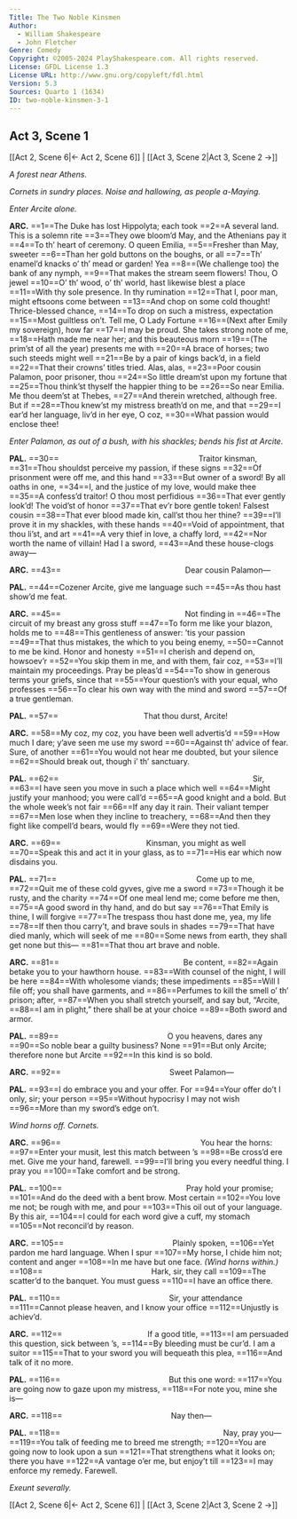 ```yaml
---
Title: The Two Noble Kinsmen
Author: 
  - William Shakespeare
  - John Fletcher
Genre: Comedy
Copyright: ©2005-2024 PlayShakespeare.com. All rights reserved.
License: GFDL License 1.3
License URL: http://www.gnu.org/copyleft/fdl.html
Version: 5.3
Sources: Quarto 1 (1634)
ID: two-noble-kinsmen-3-1
---
```


## Act 3, Scene 1
[[Act 2, Scene 6|← Act 2, Scene 6]] | [[Act 3, Scene 2|Act 3, Scene 2 →]]

*A forest near Athens.*

*Cornets in sundry places. Noise and hallowing, as people a-Maying.*

*Enter Arcite alone.*

**ARC.**
==1==The Duke has lost Hippolyta; each took
==2==A several land. This is a solemn rite
==3==They owe bloom’d May, and the Athenians pay it
==4==To th’ heart of ceremony. O queen Emilia,
==5==Fresher than May, sweeter
==6==Than her gold buttons on the boughs, or all
==7==Th’ enamel’d knacks o’ th’ mead or garden! Yea
==8==(We challenge too) the bank of any nymph,
==9==That makes the stream seem flowers! Thou, O jewel
==10==O’ th’ wood, o’ th’ world, hast likewise blest a place
==11==With thy sole presence. In thy rumination
==12==That I, poor man, might eftsoons come between
==13==And chop on some cold thought! Thrice-blessed chance,
==14==To drop on such a mistress, expectation
==15==Most guiltless on’t. Tell me, O Lady Fortune
==16==(Next after Emily my sovereign), how far
==17==I may be proud. She takes strong note of me,
==18==Hath made me near her; and this beauteous morn
==19==(The prim’st of all the year) presents me with
==20==A brace of horses; two such steeds might well
==21==Be by a pair of kings back’d, in a field
==22==That their crowns’ titles tried. Alas, alas,
==23==Poor cousin Palamon, poor prisoner, thou
==24==So little dream’st upon my fortune that
==25==Thou think’st thyself the happier thing to be
==26==So near Emilia. Me thou deem’st at Thebes,
==27==And therein wretched, although free. But if
==28==Thou knew’st my mistress breath’d on me, and that
==29==I ear’d her language, liv’d in her eye, O coz,
==30==What passion would enclose thee!

*Enter Palamon, as out of a bush, with his shackles; bends his fist at Arcite.*

**PAL.**
==30==                  Traitor kinsman,
==31==Thou shouldst perceive my passion, if these signs
==32==Of prisonment were off me, and this hand
==33==But owner of a sword! By all oaths in one,
==34==I, and the justice of my love, would make thee
==35==A confess’d traitor! O thou most perfidious
==36==That ever gently look’d! The void’st of honor
==37==That ev’r bore gentle token! Falsest cousin
==38==That ever blood made kin, call’st thou her thine?
==39==I’ll prove it in my shackles, with these hands
==40==Void of appointment, that thou li’st, and art
==41==A very thief in love, a chaffy lord,
==42==Nor worth the name of villain! Had I a sword,
==43==And these house-clogs away⁠—

**ARC.**
==43==                Dear cousin Palamon⁠—

**PAL.**
==44==Cozener Arcite, give me language such
==45==As thou hast show’d me feat.

**ARC.**
==45==                Not finding in
==46==The circuit of my breast any gross stuff
==47==To form me like your blazon, holds me to
==48==This gentleness of answer: ’tis your passion
==49==That thus mistakes, the which to you being enemy,
==50==Cannot to me be kind. Honor and honesty
==51==I cherish and depend on, howsoev’r
==52==You skip them in me, and with them, fair coz,
==53==I’ll maintain my proceedings. Pray be pleas’d
==54==To show in generous terms your griefs, since that
==55==Your question’s with your equal, who professes
==56==To clear his own way with the mind and sword
==57==Of a true gentleman.

**PAL.**
==57==           That thou durst, Arcite!

**ARC.**
==58==My coz, my coz, you have been well advertis’d
==59==How much I dare; y’ave seen me use my sword
==60==Against th’ advice of fear. Sure, of another
==61==You would not hear me doubted, but your silence
==62==Should break out, though i’ th’ sanctuary.

**PAL.**
==62==                         Sir,
==63==I have seen you move in such a place which well
==64==Might justify your manhood; you were call’d
==65==A good knight and a bold. But the whole week’s not fair
==66==If any day it rain. Their valiant temper
==67==Men lose when they incline to treachery,
==68==And then they fight like compell’d bears, would fly
==69==Were they not tied.

**ARC.**
==69==           Kinsman, you might as well
==70==Speak this and act it in your glass, as to
==71==His ear which now disdains you.

**PAL.**
==71==                  Come up to me,
==72==Quit me of these cold gyves, give me a sword
==73==Though it be rusty, and the charity
==74==Of one meal lend me; come before me then,
==75==A good sword in thy hand, and do but say
==76==That Emily is thine, I will forgive
==77==The trespass thou hast done me, yea, my life
==78==If then thou carry’t, and brave souls in shades
==79==That have died manly, which will seek of me
==80==Some news from earth, they shall get none but this⁠—
==81==That thou art brave and noble.

**ARC.**
==81==                Be content,
==82==Again betake you to your hawthorn house.
==83==With counsel of the night, I will be here
==84==With wholesome viands; these impediments
==85==Will I file off; you shall have garments, and
==86==Perfumes to kill the smell o’ th’ prison; after,
==87==When you shall stretch yourself, and say but, “Arcite,
==88==I am in plight,” there shall be at your choice
==89==Both sword and armor.

**PAL.**
==89==              O you heavens, dares any
==90==So noble bear a guilty business? None
==91==But only Arcite; therefore none but Arcite
==92==In this kind is so bold.

**ARC.**
==92==              Sweet Palamon⁠—

**PAL.**
==93==I do embrace you and your offer. For
==94==Your offer do’t I only, sir; your person
==95==Without hypocrisy I may not wish
==96==More than my sword’s edge on’t.

*Wind horns off. Cornets.*

**ARC.**
==96==                  You hear the horns:
==97==Enter your musit, lest this match between ’s
==98==Be cross’d ere met. Give me your hand, farewell.
==99==I’ll bring you every needful thing. I pray you
==100==Take comfort and be strong.

**PAL.**
==100==                Pray hold your promise;
==101==And do the deed with a bent brow. Most certain
==102==You love me not; be rough with me, and pour
==103==This oil out of your language. By this air,
==104==I could for each word give a cuff, my stomach
==105==Not reconcil’d by reason.

**ARC.**
==105==              Plainly spoken,
==106==Yet pardon me hard language. When I spur
==107==My horse, I chide him not; content and anger
==108==In me have but one face.
*(Wind horns within.)*
==108==              Hark, sir, they call
==109==The scatter’d to the banquet. You must guess
==110==I have an office there.

**PAL.**
==110==              Sir, your attendance
==111==Cannot please heaven, and I know your office
==112==Unjustly is achiev’d.

**ARC.**
==112==           If a good title,
==113==I am persuaded this question, sick between ’s,
==114==By bleeding must be cur’d. I am a suitor
==115==That to your sword you will bequeath this plea,
==116==And talk of it no more.

**PAL.**
==116==              But this one word:
==117==You are going now to gaze upon my mistress,
==118==For note you, mine she is⁠—

**ARC.**
==118==              Nay then⁠—

**PAL.**
==118==                     Nay, pray you⁠—
==119==You talk of feeding me to breed me strength;
==120==You are going now to look upon a sun
==121==That strengthens what it looks on; there you have
==122==A vantage o’er me, but enjoy’t till
==123==I may enforce my remedy. Farewell.

*Exeunt severally.*

[[Act 2, Scene 6|← Act 2, Scene 6]] | [[Act 3, Scene 2|Act 3, Scene 2 →]]